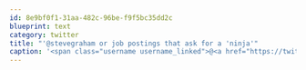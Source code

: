 ```yaml
---
id: 8e9bf0f1-31aa-482c-96be-f9f5bc35dd2c
blueprint: text
category: twitter
title: "'@stevegraham or job postings that ask for a 'ninja'"
caption: '<span class="username username_linked">@<a href="https://twitter.com/stevegraham" title="Stevie Graham">stevegraham</a></span> or job postings that ask for a ''ninja'''
---
```

